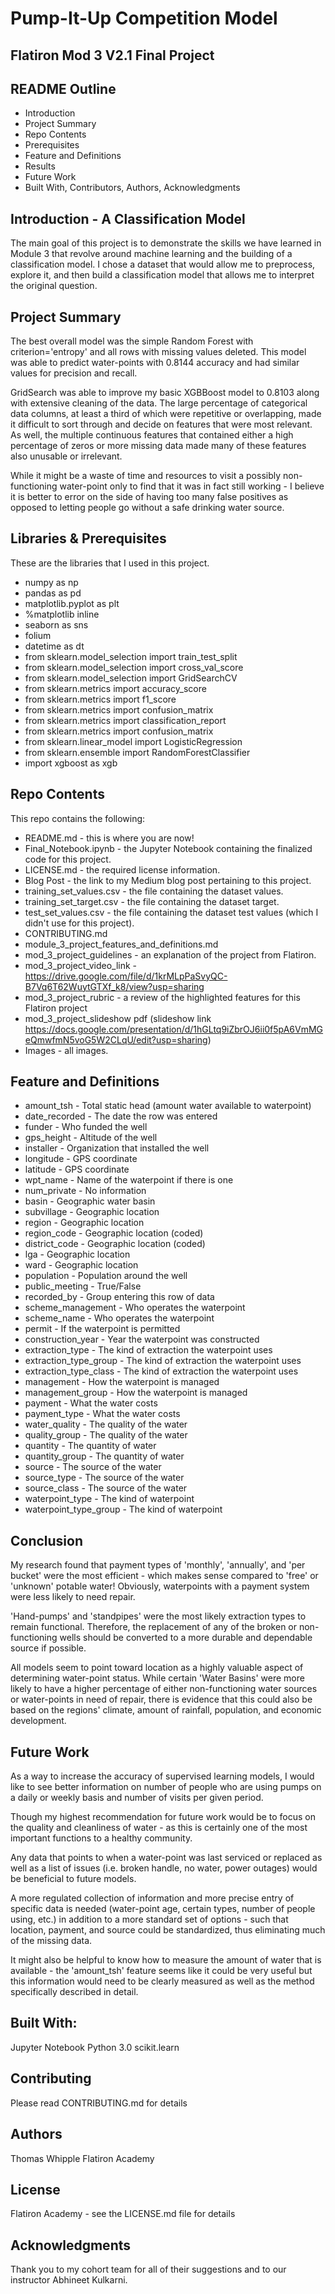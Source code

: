 # Pump-It-Up Competition Model


## Flatiron Mod 3 V2.1 Final Project


## README Outline
* Introduction 
* Project Summary
* Repo Contents
* Prerequisites
* Feature and Definitions
* Results
* Future Work
* Built With, Contributors, Authors, Acknowledgments


## Introduction - A Classification Model
The main goal of this project is to demonstrate the skills we have learned in Module 3 that revolve around machine learning and the building of a classification model. I chose a dataset that would allow me to preprocess, explore it, and then build a classification model that allows me to interpret the original question. 


## Project Summary
The best overall model was the simple Random Forest with criterion='entropy' and all rows with missing values deleted. This model was able to predict water-points with 0.8144 accuracy and had similar values for precision and recall.

GridSearch was able to improve my basic XGBBoost model to 0.8103 along with extensive cleaning of the data. The large percentage of categorical data columns, at least a third of which were repetitive or overlapping, made it difficult to sort through and decide on features that were most relevant. As well, the multiple continuous features that contained either a high percentage of zeros or more missing data made many of these features also unusable or irrelevant.

While it might be a waste of time and resources to visit a possibly non-functioning water-point only to find that it was in fact still working - I believe it is better to error on the side of having too many false positives as opposed to letting people go without a safe drinking water source.


## Libraries & Prerequisites
These are the libraries that I used in this project.
* numpy as np
* pandas as pd
* matplotlib.pyplot as plt
* %matplotlib inline
* seaborn as sns
* folium
* datetime as dt
* from sklearn.model_selection import train_test_split 
* from sklearn.model_selection import cross_val_score
* from sklearn.model_selection import GridSearchCV
* from sklearn.metrics import accuracy_score 
* from sklearn.metrics import f1_score 
* from sklearn.metrics import confusion_matrix 
* from sklearn.metrics import classification_report
* from sklearn.metrics import confusion_matrix
* from sklearn.linear_model import LogisticRegression
* from sklearn.ensemble import RandomForestClassifier
* import xgboost as xgb


## Repo Contents
This repo contains the following:
* README.md - this is where you are now!
* Final_Notebook.ipynb - the Jupyter Notebook containing the finalized code for this project.
* LICENSE.md - the required license information.
* Blog Post - the link to my Medium blog post pertaining to this project.
* training_set_values.csv - the file containing the dataset values.
* training_set_target.csv - the file containing the dataset target.
* test_set_values.csv - the file containing the dataset test values (which I didn't use for this project).
* CONTRIBUTING.md 
* module_3_project_features_and_definitions.md
* mod_3_project_guidelines - an explanation of the project from Flatiron.
* mod_3_project_video_link - https://drive.google.com/file/d/1krMLpPaSvyQC-B7Vq6T62WuytGTXf_k8/view?usp=sharing
* mod_3_project_rubric - a review of the highlighted features for this Flatiron project
* mod_3_project_slideshow pdf 
 (slideshow link https://docs.google.com/presentation/d/1hGLtq9iZbrOJ6ii0f5pA6VmMGeQmwfmN5voG5W2CLqU/edit?usp=sharing)
* Images - all images.


## Feature and Definitions
- amount_tsh - Total static head (amount water available to waterpoint)
- date_recorded - The date the row was entered
- funder - Who funded the well
- gps_height - Altitude of the well
- installer - Organization that installed the well
- longitude - GPS coordinate
- latitude - GPS coordinate
- wpt_name - Name of the waterpoint if there is one
- num_private - No information
- basin - Geographic water basin
- subvillage - Geographic location
- region - Geographic location
- region_code - Geographic location (coded)
- district_code - Geographic location (coded)
- lga - Geographic location
- ward - Geographic location
- population - Population around the well
- public_meeting - True/False
- recorded_by - Group entering this row of data
- scheme_management - Who operates the waterpoint
- scheme_name - Who operates the waterpoint
- permit - If the waterpoint is permitted
- construction_year - Year the waterpoint was constructed
- extraction_type - The kind of extraction the waterpoint uses
- extraction_type_group - The kind of extraction the waterpoint uses
- extraction_type_class - The kind of extraction the waterpoint uses
- management - How the waterpoint is managed
- management_group - How the waterpoint is managed
- payment - What the water costs
- payment_type - What the water costs
- water_quality - The quality of the water
- quality_group - The quality of the water
- quantity - The quantity of water
- quantity_group - The quantity of water
- source - The source of the water
- source_type - The source of the water
- source_class - The source of the water
- waterpoint_type - The kind of waterpoint
- waterpoint_type_group - The kind of waterpoint


## Conclusion
My research found that payment types of 'monthly', 'annually', and 'per bucket' were the most efficient - which makes sense compared to 'free' or 'unknown' potable water! Obviously, waterpoints with a payment system were less likely to need repair.

'Hand-pumps' and 'standpipes' were the most likely extraction types to remain functional. Therefore, the replacement of any of the broken or non-functioning wells should be converted to a more durable and dependable source if possible.

All models seem to point toward location as a highly valuable aspect of determining water-point status. While certain 'Water Basins' were more likely to have a higher percentage of either non-functioning water sources or water-points in need of repair, there is evidence that this could also be based on the regions' climate, amount of rainfall, population, and economic development.


## Future Work
As a way to increase the accuracy of supervised learning models, I would like to see better information on number of people who are using pumps on a daily or weekly basis and number of visits per given period.

Though my highest recommendation for future work would be to focus on the quality and cleanliness of water - as this is certainly one of the most important functions to a healthy community.

Any data that points to when a water-point was last serviced or replaced as well as a list of issues (i.e. broken handle, no water, power outages) would be beneficial to future models.

A more regulated collection of information and more precise entry of specific data is needed (water-point age, certain types, number of people using, etc.) in addition to a more standard set of options - such that location, payment, and source could be standardized, thus eliminating much of the missing data.

It might also be helpful to know how to measure the amount of water that is available - the 'amount_tsh' feature seems like it could be very useful but this information would need to be clearly measured as well as the method specifically described in detail.


## Built With:
Jupyter Notebook
Python 3.0
scikit.learn

## Contributing
Please read CONTRIBUTING.md for details

## Authors
Thomas Whipple
Flatiron Academy

## License
Flatiron Academy - see the LICENSE.md file for details

## Acknowledgments
Thank you to my cohort team for all of their suggestions and to our instructor Abhineet Kulkarni.

